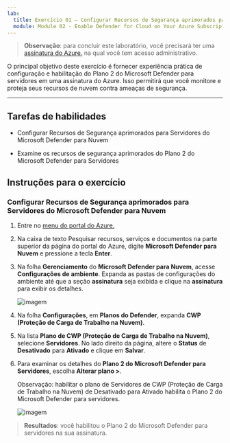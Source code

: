 ```yaml
---
lab:
  title: Exercício 01 – Configurar Recursos de Segurança aprimorados para Servidores do Microsoft Defender para Nuvem
  module: Module 02 - Enable Defender for Cloud on Your Azure Subscription
---
```



>**Observação**: para concluir este laboratório, você precisará ter uma [assinatura do Azure.](https://azure.microsoft.com/en-us/free/?azure-portal=true) na qual você tem acesso administrativo. 


O principal objetivo deste exercício é fornecer experiência prática de configuração e habilitação do Plano 2 do Microsoft Defender para servidores em uma assinatura do Azure. Isso permitirá que você monitore e proteja seus recursos de nuvem contra ameaças de segurança. 

---

## Tarefas de habilidades

- Configurar Recursos de Segurança aprimorados para Servidores do Microsoft Defender para Nuvem
  
- Examine os recursos de segurança aprimorados do Plano 2 do Microsoft Defender para Servidores

## Instruções para o exercício

### Configurar Recursos de Segurança aprimorados para Servidores do Microsoft Defender para Nuvem

1. Entre no [menu do portal do Azure.](https://portal.azure.com/)

2. Na caixa de texto Pesquisar recursos, serviços e documentos na parte superior da página do portal do Azure, digite **Microsoft Defender para Nuvem** e pressione a tecla **Enter**.

3. Na folha **Gerenciamento** do **Microsoft Defender para Nuvem**, acesse **Configurações de ambiente**. Expanda as pastas de configurações do ambiente até que a seção **assinatura** seja exibida e clique na **assinatura** para exibir os detalhes.

   ![imagem](https://github.com/user-attachments/assets/32d2168e-458f-4872-9bf8-e8f050f24751)
   
3. Na folha **Configurações**, em **Planos do Defender**, expanda **CWP (Proteção de Carga de Trabalho na Nuvem)**.

4. Na lista **Plano de CWP (Proteção de Carga de Trabalho na Nuvem)**, selecione **Servidores**. No lado direito da página, altere o **Status** de **Desativado** para **Ativado** e clique em **Salvar**.

5. Para examinar os detalhes do **Plano 2 do Microsoft Defender para Servidores**, escolha **Alterar plano >**.

   Observação: habilitar o plano de Servidores de CWP (Proteção de Carga de Trabalho na Nuvem) de Desativado para Ativado habilita o Plano 2 do Microsoft Defender para servidores.

   ![imagem](https://github.com/user-attachments/assets/869a38e4-464e-4be0-b02e-ce1b96f02978)
   
> **Resultados**: você habilitou o Plano 2 do Microsoft Defender para servidores na sua assinatura.
